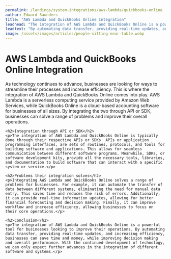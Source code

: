 ```yaml
---
permalink: /landings/system-integrations/aws-lambda/quickbooks-online
author: Edward Saunders
title: "AWS Lambda and QuickBooks Online Integration"
leadhead: "The integration of AWS Lambda and QuickBooks Online is a powerful tool for businesses looking to improve their operations"
leadtext: "By automating data transfer, providing real-time updates, and increasing efficiency, businesses can save time and money, while improving decision making and overall performance. With the continued development of technology, we can only expect further advances in the integration of different software and systems."
image: /assets/images/articles/people-sitting-near-table.webp
---
```

<div class="arttext">    <h1>AWS Lambda and QuickBooks Online Integration</h1>
    <p>As technology continues to advance, businesses are looking for ways to streamline their processes and increase efficiency. This is where the integration of AWS Lambda and QuickBooks Online comes into play. AWS Lambda is a serverless computing service provided by Amazon Web Services, while QuickBooks Online is a cloud-based accounting software for businesses of all sizes. By integrating the two through API or SDK, businesses can solve a range of problems and improve their overall operations.</p>
    
    <h2>Integration through API or SDK</h2>
    <p>The integration of AWS Lambda and QuickBooks Online is typically done through their respective APIs or SDKs. APIs or application programming interfaces, are sets of routines, protocols, and tools for building software and applications. This allows for seamless communication between different software programs. Meanwhile, SDKs, or software development kits, provide all the necessary tools, libraries, and documentation to build software that can interact with a specific system or service.</p>
    
    <h2>Problems their integration solves</h2>
    <p>Integrating AWS Lambda and QuickBooks Online solves a range of problems for businesses. For example, it can automate the transfer of data between different systems, eliminating the need for manual data entry. This saves time and reduces the risk of errors. Additionally, it can provide real-time information updates, allowing for better financial forecasting and decision making. Finally, it can improve workflow and increase efficiency, allowing businesses to focus on their core operations.</p>
    
    <h2>Conclusion</h2>
    <p>The integration of AWS Lambda and QuickBooks Online is a powerful tool for businesses looking to improve their operations. By automating data transfer, providing real-time updates, and increasing efficiency, businesses can save time and money, while improving decision making and overall performance. With the continued development of technology, we can only expect further advances in the integration of different software and systems.</p>

</div>